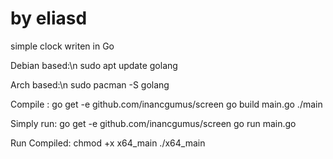 # by eliasd

simple clock writen in Go


Debian based:\n
sudo apt update golang

Arch based:\n
sudo pacman -S golang



Compile :
go get -e github.com/inancgumus/screen
go build main.go
./main

Simply run: 
go get -e github.com/inancgumus/screen
go run main.go


Run Compiled:
chmod +x x64_main
./x64_main
